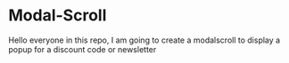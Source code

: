 # Modal-Scroll
Hello everyone in this repo, I am going to create a modalscroll to display a popup for a discount code or newsletter
